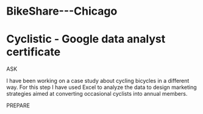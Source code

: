 # BikeShare---Chicago
# Cyclistic - Google data analyst certificate

ASK

I have been working on a case study about cycling bicycles in a different way. For this step I have used Excel to analyze the data to design marketing strategies aimed at converting occasional cyclists into annual members. 

PREPARE 

